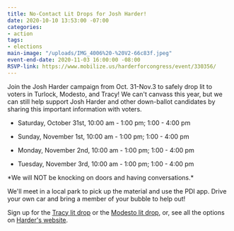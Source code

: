 ```yaml
---
title: No-Contact Lit Drops for Josh Harder!
date: 2020-10-10 13:53:00 -07:00
categories:
- action
tags:
- elections
main-image: "/uploads/IMG_4006%20-%20V2-66c83f.jpeg"
event-end-date: 2020-11-03 16:00:00 -08:00
RSVP-link: https://www.mobilize.us/harderforcongress/event/330356/
---
```


Join the Josh Harder campaign from Oct. 31-Nov.3 to safely drop lit to voters in Turlock, Modesto, and Tracy! We can't canvass this year, but we can still help support Josh Harder and other down-ballot candidates by sharing this important information with voters.

* Saturday, October 31st, 10:00 am - 1:00 pm; 1:00 - 4:00 pm

* Sunday, November 1st, 10:00 am - 1:00 pm; 1:00 - 4:00 pm

* Monday, November 2nd, 10:00 am - 1:00 pm; 1:00 - 4:00 pm

* Tuesday, November 3rd, 10:00 am - 1:00 pm; 1:00 - 4:00 pm

\*We will NOT be knocking on doors and having conversations.\*

We'll meet in a local park to pick up the material and use the PDI app.  Drive your own car and bring a member of your bubble to help out!

Sign up for the [Tracy lit drop](https://www.mobilize.us/harderforcongress/event/348055/) or the [Modesto lit drop](https://www.mobilize.us/harderforcongress/event/348056/), or, see all the options on [Harder's website](https://www.mobilize.us/harderforcongress/event/330356/). 